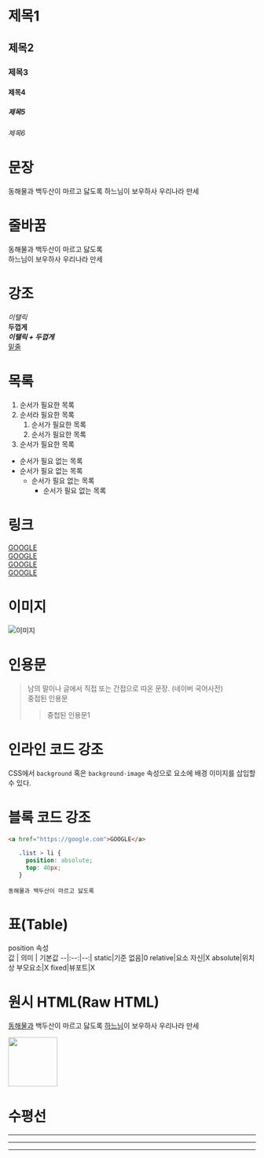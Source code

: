 # 제목1
## 제목2
### 제목3
#### 제목4
##### 제목5
###### 제목6

# 문장
동해물과 백두산이 마르고 닳도록
하느님이 보우하사 우리나라 만세

# 줄바꿈
동해물과 백두산이 마르고 닳도록  
하느님이 보우하사 우리나라 만세

# 강조
_이탤릭_  
**두껍게**  
_**이탤릭 + 두껍게**_  
<u>밑줄</u>


# 목록
1. 순서가 필요한 목록
1. 순서라 필요한 목록
   1. 순서가 필요한 목록
   1. 순서가 필요한 목록
1. 순서가 필요한 목록  

- 순서가 필요 없는 목록
- 순서가 필요 없는 목록
  - 순서가 필요 없는 목록
    - 순서가 필요 없는 목록

# 링크
<a href="https://google.com">GOOGLE</a>  
[GOOGLE](https://google.com)  
<a href="https://google.com" title="구글">GOOGLE</a>  
[GOOGLE](https://google.com "구글")  

# 이미지 
![이미지](https://sass-lang.com/assets/img/logos/logo-b6e1ef6e.svg1)

# 인용문 
> 남의 말이나 글에서 직접 또는 간접으로 따온 문장.
> (네이버 국어사전)  
> 중접된 인용문
> > 중첩된 인용문1

# 인라인 코드 강조
CSS에서 `background` 혹은 `background-image` 속성으로 요소에 배경 이미지를 삽입할 수 있다.

# 블록 코드 강조
```html
<a href="https://google.com">GOOGLE</a>
```
```css
   .list > li {
     position: absolute;
     top: 40px;
   }
```
```plaintext
동해물과 백두산이 마르고 닳도록
```


# 표(Table)
position 속성  
값 | 의미 | 기본값
--|:--:|--:|
static|기준 없음|0
relative|요소 자신|X
absolute|위치 상 부모요소|X
fixed|뷰포트|X

# 원시 HTML(Raw HTML)
<u>동해물과</u> 백두산이 마르고 닳도록
<span style="text-decoration:underline">하느님</span>이 보우하사 우리나라 만세

<img width="100" src="https://sass-lang.com/assets/img/logos/logo-b6e1ef6e.svg">

# 수평선
---
***
___